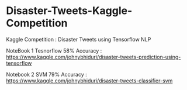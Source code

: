 # Disaster-Tweets-Kaggle-Competition
Kaggle Competition : Disaster Tweets using Tensorflow NLP

NoteBook 1 Tesnorflow 58% Accuracy : https://www.kaggle.com/johnybhiduri/disaster-tweets-prediction-using-tensorflow

Notebook 2 SVM 79% Accuracy : https://www.kaggle.com/johnybhiduri/disaster-tweets-classifier-svm
